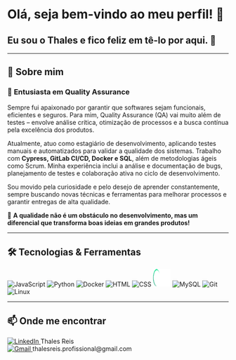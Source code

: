 # **Olá, seja bem-vindo ao meu perfil!** 👋  
## **Eu sou o Thales e fico feliz em tê-lo por aqui.** 🚀  

---

## 🔎 **Sobre mim**  
### 🎯 **Entusiasta em Quality Assurance**  

Sempre fui apaixonado por garantir que softwares sejam funcionais, eficientes e seguros. Para mim, Quality Assurance (QA) vai muito além de testes – envolve análise crítica, otimização de processos e a busca contínua pela excelência dos produtos.  

Atualmente, atuo como estagiário de desenvolvimento, aplicando testes manuais e automatizados para validar a qualidade dos sistemas. Trabalho com **Cypress, GitLab CI/CD, Docker e SQL**, além de metodologias ágeis como Scrum. Minha experiência inclui a análise e documentação de bugs, planejamento de testes e colaboração ativa no ciclo de desenvolvimento.  

Sou movido pela curiosidade e pelo desejo de aprender constantemente, sempre buscando novas técnicas e ferramentas para melhorar processos e garantir entregas de alta qualidade.  

🚀 **A qualidade não é um obstáculo no desenvolvimento, mas um diferencial que transforma boas ideias em grandes produtos!**  

---

## 🛠️ **Tecnologias & Ferramentas**  

<p align="left">
  <img src="https://cdn.jsdelivr.net/gh/devicons/devicon/icons/javascript/javascript-original.svg" alt="JavaScript" width="40" height="40"/>
  <img src="https://cdn.jsdelivr.net/gh/devicons/devicon/icons/python/python-original.svg" alt="Python" width="40" height="40"/>
  <img src="https://cdn.jsdelivr.net/gh/devicons/devicon/icons/docker/docker-original.svg" alt="Docker" width="40" height="40"/>
  <img src="https://cdn.jsdelivr.net/gh/devicons/devicon/icons/html5/html5-original.svg" alt="HTML" width="40" height="40"/>
  <img src="https://cdn.jsdelivr.net/gh/devicons/devicon/icons/css3/css3-original.svg" alt="CSS" width="40" height="40"/>
  <img src="https://raw.githubusercontent.com/cypress-io/cypress/develop/assets/cypress-logo-dark.png" alt="Cypress" width="40" height="40"/>
  <img src="https://cdn.jsdelivr.net/gh/devicons/devicon/icons/mysql/mysql-original.svg" alt="MySQL" width="40" height="40"/>
  <img src="https://cdn.jsdelivr.net/gh/devicons/devicon/icons/git/git-original.svg" alt="Git" width="40" height="40"/>
  <img src="https://cdn.jsdelivr.net/gh/devicons/devicon/icons/linux/linux-original.svg" alt="Linux" width="40" height="40"/>
</p>  

---

## 📫 **Onde me encontrar**  

<p align="left">
  <a href="https://www.linkedin.com/in/thales-reis-b01583261" target="_blank">
    <img src="https://cdn.jsdelivr.net/gh/devicons/devicon/icons/linkedin/linkedin-original.svg" alt="LinkedIn" width="40" height="40"/>
  </a>
  Thales Reis
  <br>
  <a href="mailto:thalesreis.profissional@gmail.com">
    <img src="https://upload.wikimedia.org/wikipedia/commons/5/5f/Logo_Gmail_Icon.png" alt="Gmail" width="40" height="40"/>
  </a>
  thalesreis.profissional@gmail.com
</p>


